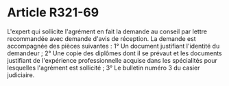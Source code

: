 # Article R321-69

L'expert qui sollicite l'agrément en fait la demande au conseil par lettre recommandée avec demande d'avis de réception.   La demande est accompagnée des pièces suivantes :   1° Un document justifiant l'identité du demandeur ;   2° Une copie des diplômes dont il se prévaut et les documents justifiant de l'expérience professionnelle acquise dans les spécialités pour lesquelles l'agrément est sollicité ;   3° Le bulletin numéro 3 du casier judiciaire.